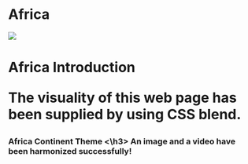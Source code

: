 # Africa
![](africa.gif)

<h1> Africa Introduction 
<p>The visuality of this web page has been supplied by using CSS blend.

<h3> Africa Continent Theme <\h3>
An image and a video have been harmonized successfully!
